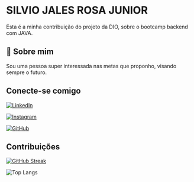 
# SILVIO JALES ROSA JUNIOR 

Esta é a minha contribuição do projeto da DIO, sobre o bootcamp backend com JAVA.


## 🚀 Sobre mim
Sou uma pessoa super interessada nas metas que proponho, visando sempre o futuro. 


## Conecte-se comigo

[![LinkedIn](https://img.shields.io/badge/LinkedIn-0077B5?style=for-the-badge&logo=linkedin&logoColor=white)](https://www.linkedin.com/in/silviojuniordpti/)

[![Instagram](https://img.shields.io/badge/-Instagram-%23E4405F?style=for-the-badge&logo=instagram&logoColor=white)](https://www.instagram.com/silviojrj/)

[![GitHub](https://img.shields.io/badge/GitHub-100000?style=for-the-badge&logo=github&logoColor=white)](https://github.com/silviojrj)
## Contribuições
[![GitHub Streak](https://streak-stats.demolab.com/?user=SILVIOJRJ&theme=bear&background=000&border=30A3DC&dates=FFF)](https://git.io/streak-stats) 

![Top Langs](https://github-readme-stats-git-masterrstaa-rickstaa.vercel.app/api/top-langs/?username=SILVIOJRJ&layout=compact&bg_color=000&border_color=30A3DC&title_color=E94D5F&text_color=FFF)
